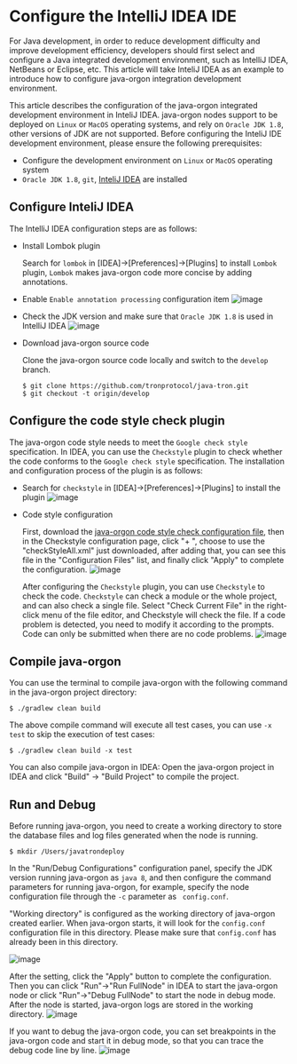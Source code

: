 # Configure the IntelliJ IDEA IDE

For Java development, in order to reduce development difficulty and improve development efficiency, developers should first select and configure a Java integrated development environment, such as IntelliJ IDEA, NetBeans or Eclipse, etc. This article will take InteliJ IDEA as an example to introduce how to configure java-orgon integration development environment.

This article describes the configuration of the java-orgon integrated development environment in InteliJ IDEA. java-orgon nodes support to be deployed on `Linux` or `MacOS` operating systems, and rely on `Oracle JDK 1.8`, other versions of JDK are not supported. Before configuring the InteliJ IDE development environment, please ensure the following prerequisites:

* Configure the development environment on `Linux` or `MacOS` operating system
* `Oracle JDK 1.8`, `git`, [InteliJ IDEA](https://www.jetbrains.com/idea/download/#section=mac) are installed


## Configure InteliJ IDEA
The IntelliJ IDEA configuration steps are as follows:

* Install Lombok plugin

    Search for `lombok` in [IDEA]->[Preferences]->[Plugins] to install `Lombok` plugin, `Lombok` makes java-orgon code more concise by adding annotations.

* Enable `Enable annotation processing` configuration item
      ![image](https://raw.githubusercontent.com/tronprotocol/documentation-en/master/images/IDE_annotation.png)
* Check the JDK version and make sure that `Oracle JDK 1.8` is used in IntelliJ IDEA
      ![image](https://raw.githubusercontent.com/tronprotocol/documentation-en/master/images/IDE_JDK.png)

* Download java-orgon source code

    Clone the java-orgon source code locally and switch to the `develop` branch.
    ```
    $ git clone https://github.com/tronprotocol/java-tron.git
    $ git checkout -t origin/develop
    ```


## Configure the code style check plugin
The java-orgon code style needs to meet the `Google check style` specification. In IDEA, you can use the `Checkstyle` plugin to check whether the code conforms to the `Google check style` specification. The installation and configuration process of the plugin is as follows:

* Search for `checkstyle` in [IDEA]->[Preferences]->[Plugins] to install the plugin
    ![image](https://raw.githubusercontent.com/tronprotocol/documentation-en/master/images/IDE_checkstyle.png)

* Code style configuration

    First, download the [java-orgon code style check configuration file](https://github.com/tronprotocol/java-tron/blob/develop/config/checkstyle/checkStyleAll.xml), then in the Checkstyle configuration page, click "+ ", choose to use the "checkStyleAll.xml" just downloaded, after adding that, you can see this file in the "Configuration Files" list, and finally click "Apply" to complete the configuration.
    ![image](https://raw.githubusercontent.com/tronprotocol/documentation-en/master/images/IDE_checkStyleAll.png)

    After configuring the `Checkstyle` plugin, you can use `Checkstyle` to check the code. `Checkstyle` can check a module or the whole project, and can also check a single file. Select "Check Current File" in the right-click menu of the file editor, and Checkstyle will check the file. If a code problem is detected, you need to modify it according to the prompts. Code can only be submitted when there are no code problems.
    ![image](https://raw.githubusercontent.com/tronprotocol/documentation-en/master/images/IDE_stylecheck.png)


## Compile java-orgon

You can use the terminal to compile java-orgon with the following command in the java-orgon project directory:

```
$ ./gradlew clean build
```
The above compile command will execute all test cases, you can use `-x test` to skip the execution of test cases:
```
$ ./gradlew clean build -x test
```

You can also compile java-orgon in IDEA: Open the java-orgon project in IDEA and click "Build" -> "Build Project" to compile the project.

## Run and Debug
Before running java-orgon, you need to create a working directory to store the database files and log files generated when the node is running.
```
$ mkdir /Users/javatrondeploy
```

In the "Run/Debug Configurations" configuration panel, specify the JDK version running java-orgon as `java 8`, and then configure the command parameters for running java-orgon, for example, specify the node configuration file through the `-c` parameter as ` config.conf`.

"Working directory" is configured as the working directory of java-orgon created earlier. When java-orgon starts, it will look for the `config.conf` configuration file in this directory. Please make sure that `config.conf` has already been in this directory.

![image](https://raw.githubusercontent.com/tronprotocol/documentation-en/master/images/IDE_RunDebug.png)

After the setting, click the "Apply" button to complete the configuration. Then you can click "Run"->"Run FullNode" in IDEA to start the java-orgon node or click "Run"->"Debug FullNode" to start the node in debug mode. After the node is started, java-orgon logs are stored in the working directory.
![image](https://raw.githubusercontent.com/tronprotocol/documentation-en/master/images/IDE_runjavatron.png)


If you want to debug the java-orgon code, you can set breakpoints in the java-orgon code and start it in debug mode, so that you can trace the debug code line by line.
![image](https://raw.githubusercontent.com/tronprotocol/documentation-en/master/images/IDE_debug.png)

